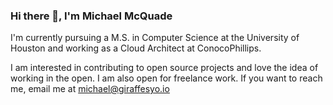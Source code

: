 ### Hi there 👋, I'm Michael McQuade

I'm currently pursuing a M.S. in Computer Science at the University of Houston and working as a Cloud Architect at ConocoPhillips.

I am interested in contributing to open source projects and love the idea of working in the open. I am also open for freelance work. If you want to reach me, email me at michael@giraffesyo.io
